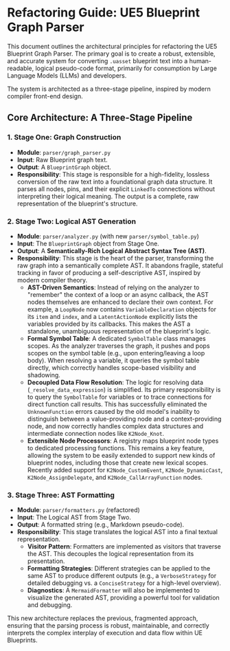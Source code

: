 # Refactoring Guide: UE5 Blueprint Graph Parser

This document outlines the architectural principles for refactoring the UE5 Blueprint Graph Parser. The primary goal is to create a robust, extensible, and accurate system for converting `.uasset` blueprint text into a human-readable, logical pseudo-code format, primarily for consumption by Large Language Models (LLMs) and developers.

The system is architected as a three-stage pipeline, inspired by modern compiler front-end design.

## Core Architecture: A Three-Stage Pipeline

### 1. Stage One: Graph Construction

*   **Module**: `parser/graph_parser.py`
*   **Input**: Raw Blueprint graph text.
*   **Output**: A `BlueprintGraph` object.
*   **Responsibility**: This stage is responsible for a high-fidelity, lossless conversion of the raw text into a foundational graph data structure. It parses all nodes, pins, and their explicit `LinkedTo` connections without interpreting their logical meaning. The output is a complete, raw representation of the blueprint's structure.

### 2. Stage Two: Logical AST Generation

*   **Module**: `parser/analyzer.py` (with new `parser/symbol_table.py`)
*   **Input**: The `BlueprintGraph` object from Stage One.
*   **Output**: A **Semantically-Rich Logical Abstract Syntax Tree (AST)**.
*   **Responsibility**: This stage is the heart of the parser, transforming the raw graph into a semantically complete AST. It abandons fragile, stateful tracking in favor of producing a self-descriptive AST, inspired by modern compiler theory.
    *   **AST-Driven Semantics**: Instead of relying on the analyzer to "remember" the context of a loop or an async callback, the AST nodes themselves are enhanced to declare their own context. For example, a `LoopNode` now contains `VariableDeclaration` objects for its `item` and `index`, and a `LatentActionNode` explicitly lists the variables provided by its callbacks. This makes the AST a standalone, unambiguous representation of the blueprint's logic.
    *   **Formal Symbol Table**: A dedicated `SymbolTable` class manages scopes. As the analyzer traverses the graph, it pushes and pops scopes on the symbol table (e.g., upon entering/leaving a loop body). When resolving a variable, it queries the symbol table directly, which correctly handles scope-based visibility and shadowing.
    *   **Decoupled Data Flow Resolution**: The logic for resolving data (`_resolve_data_expression`) is simplified. Its primary responsibility is to query the `SymbolTable` for variables or to trace connections for direct function call results. This has successfully eliminated the `UnknownFunction` errors caused by the old model's inability to distinguish between a value-providing node and a context-providing node, and now correctly handles complex data structures and intermediate connection nodes like `K2Node_Knot`.
    *   **Extensible Node Processors**: A registry maps blueprint node types to dedicated processing functions. This remains a key feature, allowing the system to be easily extended to support new kinds of blueprint nodes, including those that create new lexical scopes. Recently added support for `K2Node_CustomEvent`, `K2Node_DynamicCast`, `K2Node_AssignDelegate`, and `K2Node_CallArrayFunction` nodes.

### 3. Stage Three: AST Formatting

*   **Module**: `parser/formatters.py` (refactored)
*   **Input**: The Logical AST from Stage Two.
*   **Output**: A formatted string (e.g., Markdown pseudo-code).
*   **Responsibility**: This stage translates the logical AST into a final textual representation.
    *   **Visitor Pattern**: Formatters are implemented as visitors that traverse the AST. This decouples the logical representation from its presentation.
    *   **Formatting Strategies**: Different strategies can be applied to the same AST to produce different outputs (e.g., a `VerboseStrategy` for detailed debugging vs. a `ConciseStrategy` for a high-level overview).
    *   **Diagnostics**: A `MermaidFormatter` will also be implemented to visualize the generated AST, providing a powerful tool for validation and debugging.

This new architecture replaces the previous, fragmented approach, ensuring that the parsing process is robust, maintainable, and correctly interprets the complex interplay of execution and data flow within UE Blueprints.
